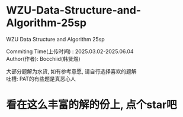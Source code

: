 # WZU-Data-Structure-and-Algorithm-25sp
WZU Data Structure and Algorithm 25sp

Commiting Time(上传时间) : 2025.03.02-2025.06.04<br>
Author(作者): Bocchiid(韩贤煜)

大部分题解为水货, 如有参考意愿, 请自行选择喜欢的题解<br>
吐槽: PAT的有些题是真恶心人

# 看在这么丰富的解的份上, 点个star吧 
